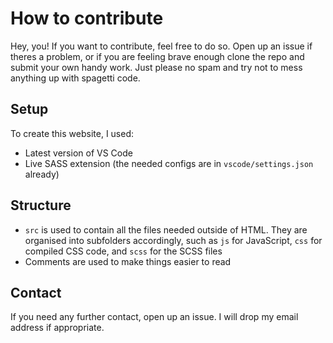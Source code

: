 # How to contribute
Hey, you! If you want to contribute, feel free to do so. Open up an issue if theres a problem, or if you are feeling brave enough clone the repo and submit your own handy work. Just please no spam and try not to mess anything up with spagetti code.

## Setup
To create this website, I used:
- Latest version of VS Code
- Live SASS extension (the needed configs are in `vscode/settings.json` already)

## Structure
- `src` is used to contain all the files needed outside of HTML. They are organised into subfolders accordingly, such as `js` for JavaScript, `css` for compiled CSS code, and `scss` for the SCSS files
- Comments are used to make things easier to read

## Contact
If you need any further contact, open up an issue. I will drop my email address if appropriate.
